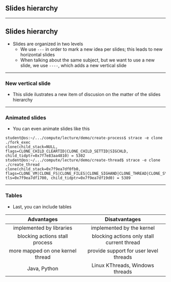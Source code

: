 ## Slides hierarchy

----

## Slides hierarchy

* Slides are organized in two levels
    * We use `---` in order to mark a new idea per slides; this leads to new horizontal slides
    * When talking about the same subject, but we want to use a new slide, we use `----`, which adds a new vertical slide

----

### New vertical slide

* This slide ilustrates a new item of discusion on the matter of the slides hierarchy

---

### Animated slides

* You can even animate slides like this

``` [1 - 2 | 3 - 4]
student@os:~/.../compute/lecture/demo/create-process$ strace -e clone ./fork_exec
clone(child_stack=NULL, flags=CLONE_CHILD_CLEARTID|CLONE_CHILD_SETTID|SIGCHLD, child_tidptr=0x7f7e83aa4810) = 5302
student@os:~/.../compute/lecture/demo/create-thread$ strace -e clone ./create_thread
clone(child_stack=0x7f9ea7df0fb0, flags=CLONE_VM|CLONE_FS|CLONE_FILES|CLONE_SIGHAND|CLONE_THREAD|CLONE_SYSVSEM|CLONE_SETTLS|CLONE_PARENT_SETTID|CLONE_CHILD_CLEARTID, tls=0x7f9ea7df1700, child_tidptr=0x7f9ea7df19d0) = 5389
```

---

### Tables

* Last, you can include tables

| Advantages                       | Disatvantages                              |
| :------------------------------: | :----------------------------------------: |
| implemented by libraries         | implemented by the kernel                  |
| blocking actions stall process   | blocking actions only stall current thread |
| more mapped on one kernel thread | provide support for user level threads     |
| Java, Python                     | Linux KThreads, Windows threads            |
